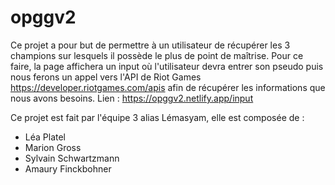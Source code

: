 # opggv2
Ce projet a pour but de permettre à un utilisateur de récupérer les 3 champions sur lesquels il possède le plus de point de maîtrise.
Pour ce faire, la page affichera un input où l'utilisateur devra entrer son pseudo puis nous ferons un appel vers l'API de Riot Games https://developer.riotgames.com/apis afin  de récupérer les informations que nous avons besoins.
Lien : https://opggv2.netlify.app/input

Ce projet est fait par l'équipe 3 alias Lémasyam, elle est composée de :
- Léa Platel
- Marion Gross
- Sylvain Schwartzmann
- Amaury Finckbohner
